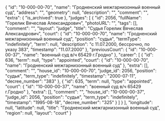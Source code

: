 {
    "id": "10-000-00-70",
    "name": "Гродненский межгарнизонный военный суд",
    "address": "",
    "geometry": null,
    "description": "",
    "comment": "",
    "extra": {
        "is_archived": true
    },
    "judges": [
        {
            "id": 2056,
            "fullName": "Горелик Вячеслав Александрович",
            "photoURL": "",
            "tags": [],
            "comment": "",
            "layout": "judge",
            "title": "Судья Горелик Вячеслав Александрович",
            "court": {
                "id": "10-000-00-70",
                "name": "Гродненский межгарнизонный военный суд",
                "position": "судья",
                "termType": "indefinitely",
                "term": null,
                "description": "c 11.07.2000, бессрочно, по указу 383",
                "timestamp": "11.07.2000"
            },
            "previousCourt": {
                "id": "10-000-00-37",
                "name": "военный суд в/ч 65429 г.Гродно"
            },
            "career": [
                {
                    "id": 636,
                    "term": null,
                    "type": "appointed",
                    "court": {
                        "id": "10-000-00-70",
                        "name": "Гродненский межгарнизонный военный суд"
                    },
                    "extra": [],
                    "comment": "",
                    "house_id": "10-000-00-70",
                    "judge_id": 2056,
                    "position": "судья",
                    "term_type": "indefinitely",
                    "timestamp": "2000-07-11",
                    "decree_number": "383"
                },
                {
                    "id": 635,
                    "term": null,
                    "type": "appointed",
                    "court": {
                        "id": "10-000-00-37",
                        "name": "военный суд в/ч 65429 г.Гродно"
                    },
                    "extra": [],
                    "comment": "",
                    "house_id": "10-000-00-37",
                    "judge_id": 2056,
                    "position": "судья",
                    "term_type": "indefinitely",
                    "timestamp": "1995-08-18",
                    "decree_number": "325"
                }
            ]
        }
    ],
    "longitude": null,
    "latitude": null,
    "title": "Гродненский межгарнизонный военный суд",
    "region": null,
    "layout": "court"
}